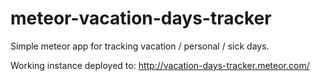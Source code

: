 # meteor-vacation-days-tracker

Simple meteor app for tracking vacation / personal / sick days.

Working instance deployed to: http://vacation-days-tracker.meteor.com/